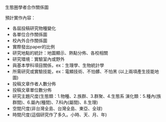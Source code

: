 生態圈學者合作關係圖

預計實作內容：

* 各屆投稿研究物種變化
* 各單位合作關係圖
* 校內外合作關係圖
* 實際發出paper的比例
* 研究地點的統計：地圖顯示、熱點分佈、各校相關
* 研究環境：實驗室內或野外
* 與基本學科項目關係，ex：生理學、生物統計學
* 所需研究或實驗技能，ex：電顯技術、不怕髒、不怕黑
     (以上兩項產生技能地圖)
* 投稿文章作者人數分佈
* 投稿文章單位數分佈
* 研究主題尺度(生態類：1.物種、2.族群、3.群聚、4.生態系
     演化類：5.種內(族群間)、6.屬內(種間)、7.科內(屬間)、8.生理)
* 空間尺度(非台灣全島、台灣全島、東亞、全球)
* 時間尺度(這個研究作了多久。小時、天、月、年)


